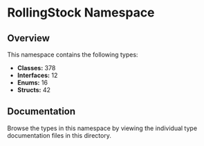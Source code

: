 # RollingStock Namespace

## Overview

This namespace contains the following types:

- **Classes:** 378
- **Interfaces:** 12
- **Enums:** 16
- **Structs:** 42

## Documentation

Browse the types in this namespace by viewing the individual type documentation files in this directory.

